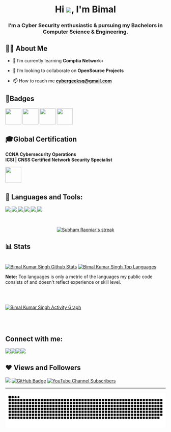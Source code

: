 

<h1 align="center">Hi <img src="https://raw.githubusercontent.com/MartinHeinz/MartinHeinz/master/wave.gif" width="30px">, I'm Bimal</h1>
<h3 align="center"> I’m a Cyber Security enthusiastic & pursuing my Bachelors in Computer Science & Engineering.</h3>


## 🙋‍♂️ About Me

- 🌱 I’m currently learning **Comptia Network+**

- 👯 I’m looking to collaborate on **OpenSource Projects**

- 📫 How to reach me **cybergeeksq@gmail.com**

## 📛Badges
<p align="left">

<a href = "https://www.credly.com/badges/bb992e83-7ec9-48dc-99f2-24e541d6d892"><img src="https://images.credly.com/size/220x220/images/70d71df5-f3dc-4380-9b9d-f22513a70417/CCNAITN__1_.png" height=50px width=50px></a>
<a href = "https://www.credly.com/badges/a22b0f8c-0a29-4a89-8592-ae10fbedf430"><img src="https://images.credly.com/size/220x220/images/af8c6b4e-fc31-47c4-8dcb-eb7a2065dc5b/I2CS__1_.png" height=50px width=50px></a>
<a href = "https://www.credly.com/badges/bb992e83-7ec9-48dc-99f2-24e541d6d892"><img src="https://images.credly.com/size/220x220/images/054913b2-e271-49a2-a1a4-9bf1c1f9a404/CyberEssentials.png" height=50px width=50px></a>
<a href = "https://www.credly.com/badges/96e21c65-e97e-41ce-b242-796a773770e0"><img src="https://images.credly.com/size/220x220/images/09b6d58c-763a-4b40-aea1-787d8f46bbcd/Intro2PT.png" height=50px width=50px></a>
</p>

## 🎓Global Certification

<b>CCNA Cybersecurity Operations</b> <br>
<b>ICSI | CNSS Certified Network Security Specialist</b>
<p align=left>
<a href = "credential.net/dad12c8b-2d03-4831-ac1d-57333d65142d"><img src="https://api.accredible.com/v1/frontend/credential_website_embed_image/certificate/20862735" height=50px width=50px></a>

</p>



## 🚀 Languages and Tools:

<p align="left"> 
    <a href="https://www.java.com" target="_blank"> <img src="https://img.icons8.com/color/48/000000/java-coffee-cup-logo.png"/> </a>
    <a href="https://www.w3.org/html/" target="_blank"> <img src="https://img.icons8.com/color/48/000000/html-5.png"/> </a> 
    <a href="https://www.w3schools.com/css/" target="_blank"> <img src="https://img.icons8.com/color/48/000000/css3.png"/> </a> 
    <a href="https://getbootstrap.com" target="_blank"> <img src="https://img.icons8.com/color/48/000000/bootstrap.png"/> </a> 
    <a href="https://www.python.org" target="_blank"> <img src="https://img.icons8.com/color/48/000000/python.png"/> </a> 
    <a style="padding-right:8px;" href="https://www.mysql.com/" target="_blank"> <img src="https://img.icons8.com/fluent/50/000000/mysql-logo.png"/> </a>
</p>

<br/>

<p align="center">
    <a href="https://github.com/Bimal-Kumar-Singh/github-readme-streak-stats">
        <img title="🔥 Get streak stats for your profile at git.io/streak-stats" alt="Subham Raoniar's streak" src="https://github-readme-streak-stats.herokuapp.com/?user=Bimal-Kumar-Singh&theme=black-ice&hide_border=true&stroke=0000&background=060A0CD0"/>
    </a>
</p>

## 📊 Stats

  <br/>
    <a href="https://github.com/Bimal-Kumar-Singh/github-readme-stats"><img alt="Bimal Kumar Singh Github Stats" src="https://github-readme-stats.vercel.app/api?username=Bimal-Kumar-Singh&show_icons=true&count_private=true&theme=react&hide_border=true&bg_color=0D1117" /></a>
  <a href="https://github.com/Bimal-Kumar-Singh/github-readme-stats"><img alt="Bimal Kumar Singh Top Languages" src="https://github-readme-stats.vercel.app/api/top-langs/?username=Bimal-Kumar-Singh&langs_count=8&count_private=true&layout=compact&theme=react&hide_border=true&bg_color=0D1117" /></a>

  <br/>

  <b>Note:</b> Top languages is only a metric of the languages my public code consists of and doesn't reflect experience or skill level.

<br/>
<br/>

<a href="https://github.com/Bimal-Kumar-Singh/github-readme-activity-graph"><img alt="Bimal Kumar Singh Activity Graph" src="https://activity-graph.herokuapp.com/graph?username=Bimal-Kumar-Singh&bg_color=0D1117&color=5BCDEC&line=5BCDEC&point=FFFFFF&hide_border=true" /></a>

<br/>
<br/>

## Connect with me:
<p align="left">

<a href = "https://www.linkedin.com/in/bimal-kumar-singh/"><img src="https://img.icons8.com/fluent/48/000000/linkedin.png"/></a><a href = "https://twitter.com/BimalKu66490793"><img src="https://img.icons8.com/fluent/48/000000/twitter.png"/></a><a href = "https://www.instagram.com/bimal_singh_bims/"><img src="https://img.icons8.com/fluent/48/000000/instagram-new.png"/></a><a href = "https://www.youtube.com/channel/UCqZGqUuzycrrPp20KwywJpQ"><img src="https://img.icons8.com/color/48/000000/youtube-play.png"/></a>

</p>

## ❤ Views and Followers
<a href="https://github.com/Meghna-DAS/github-profile-views-counter"><img src="https://komarev.com/ghpvc/?username=Bimal-Kumar-Singh"></a>
<a href="https://github.com/Bimal-Kumar-Singh?tab=followers"><img src="https://img.shields.io/github/followers/Bimal-Kumar-Singh?label=Followers&style=social" alt="GitHub Badge"></a>
<a href="https://www.youtube.com/channel/UCqZGqUuzycrrPp20KwywJpQ?sub_confirmation=1"><img alt="YouTube Channel Subscribers" src="https://img.shields.io/youtube/channel/subscribers/UCqZGqUuzycrrPp20KwywJpQ?label=CYBER%20GEEK&style=social"></a>

---
<p align="center">
<img src="https://github.com/Bimal-Kumar-Singh/Bimal-Kumar-Singh/blob/output/github-contribution-grid-snake.svg">
</p>